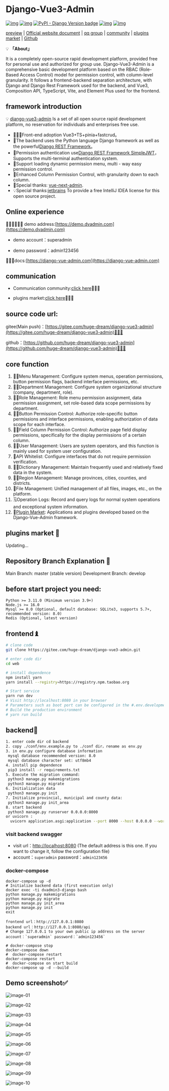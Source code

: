 # Django-Vue3-Admin

[![img](https://img.shields.io/badge/license-MIT-blue.svg)](https://gitee.com/huge-dream/django-vue3-admin/blob/master/LICENSE)  [![img](https://img.shields.io/badge/python-%3E=3.7.x-green.svg)](https://python.org/)  [![PyPI - Django Version badge](https://img.shields.io/badge/django%20versions-3.2-blue)](https://docs.djangoproject.com/zh-hans/3.2/) [![img](https://img.shields.io/badge/node-%3E%3D%2012.0.0-brightgreen)](https://nodejs.org/zh-cn/) [![img](https://gitee.com/huge-dream/django-vue3-admin/badge/star.svg?theme=dark)](https://gitee.com/huge-dream/django-vue3-admin)

[preview](https://demo.dvadmin.com) | [Official website document](https://www.django-vue-admin.com) | [qq group](https://qm.qq.com/cgi-bin/qm/qr?k=fOdnHhC8DJlRHGYSnyhoB8P5rgogA6Vs&jump_from=webapi) | [community](https://bbs.django-vue-admin.com) | [plugins market](https://bbs.django-vue-admin.com/plugMarket.html) | [Github](https://github.com/liqianglog/django-vue-admin)

💡 **「About」**

It is a completely open-source rapid development platform, provided free for personal use and authorized for group use.
Django-Vue3-Admin is a comprehensive basic development platform based on the RBAC (Role-Based Access Control) model for permission control, with column-level granularity. It follows a frontend-backend separation architecture, with Django and Django Rest Framework used for the backend, and Vue3, Composition API, TypeScript, Vite, and Element Plus used for the frontend.


## framework introduction

💡 [django-vue3-admin](https://gitee.com/huge-dream/django-vue3-admin.git) Is a set of all open source rapid development platform, no reservation for individuals and enterprises free use.

* 🧑‍🤝‍🧑Front-end adoption Vue3+TS+pinia+fastcrud。
* 👭The backend uses the Python language Django framework as well as the powerful[Django REST Framework](https://pypi.org/project/djangorestframework)。
* 👫Permission authentication use[Django REST Framework SimpleJWT](https://pypi.org/project/djangorestframework-simplejwt)，Supports the multi-terminal authentication system.
* 👬Support loading dynamic permission menu, multi - way easy permission control.
* 👬Enhanced Column Permission Control, with granularity down to each column.
* 💏Special thanks: [vue-next-admin](https://lyt-top.gitee.io/vue-next-admin-doc-preview/).
* 💡Special thanks:[jetbrains](https://www.jetbrains.com/) To provide a free IntelliJ IDEA license for this open source project.

## Online experience

👩‍👧‍👦👩‍👧‍👦 demo address:[https://demo.dvadmin.com](https://demo.dvadmin.com)

* demo account：superadmin

* demo password：admin123456

👩‍👦‍👦docs:[https://django-vue-admin.com](https://django-vue-admin.com)

## communication

* Communication community:[click here](https://bbs.django-vue-admin.com)👩‍👦‍👦

* plugins market:[click here](https://bbs.django-vue-admin.com/plugMarket.html)👩‍👦‍👦

## source code url:

gitee(Main push)：[https://gitee.com/huge-dream/django-vue3-admin](https://gitee.com/huge-dream/django-vue3-admin)👩‍👦‍👦

github：[https://github.com/huge-dream/django-vue3-admin](https://github.com/huge-dream/django-vue3-admin)👩‍👦‍👦

## core function

1. 👨‍⚕️Menu Management: Configure system menus, operation permissions, button permission flags, backend interface permissions, etc.
2. 🧑‍⚕️Department Management: Configure system organizational structure (company, department, role).
3. 👩‍⚕️Role Management: Role menu permission assignment, data permission assignment, set role-based data scope permissions by department.
4. 🧑‍🎓Button Permission Control: Authorize role-specific button permissions and interface permissions, enabling authorization of data scope for each interface.
5. 🧑‍🎓Field Column Permission Control: Authorize page field display permissions, specifically for the display permissions of a certain column.
6. 👨‍🎓User Management: Users are system operators, and this function is mainly used for system user configuration.
7. 👬API Whitelist: Configure interfaces that do not require permission verification.
8. 🧑‍🔧Dictionary Management: Maintain frequently used and relatively fixed data in the system.
9. 🧑‍🔧Region Management: Manage provinces, cities, counties, and districts.
10. 📁File Management: Unified management of all files, images, etc., on the platform.
11. 🗓️Operation Logs: Record and query logs for normal system operations and exceptional system information.
12. 🔌[Plugin Market](https://bbs.django-vue-admin.com/plugMarket.html): Applications and plugins developed based on the Django-Vue-Admin framework.

## plugins market 🔌

Updating...

## Repository Branch Explanation 💈
Main Branch: master (stable version)
Development Branch: develop

## before start project you need:

~~~
Python >= 3.11.0 (Minimum version 3.9+)
Node.js >= 16.0
Mysql >= 8.0 (Optional, default database: SQLite3, supports 5.7+, recommended version: 8.0)
Redis (Optional, latest version)
~~~

## frontend♝

```bash
# clone code
git clone https://gitee.com/huge-dream/django-vue3-admin.git

# enter code dir
cd web

# install dependence
npm install yarn
yarn install --registry=https://registry.npm.taobao.org

# Start service
yarn run dev
# Visit http://localhost:8080 in your browser
# Parameters such as boot port can be configured in the #.env.development file
# Build the production environment
# yarn run build
```

## backend💈

~~~bash
1. enter code dir cd backend
2. copy ./conf/env.example.py to ./conf dir，rename as env.py
3. in env.py configure database information
 mysql database recommended version: 8.0
 mysql database character set: utf8mb4
4. install pip dependence
 pip3 install -r requirements.txt
5. Execute the migration command:
 python3 manage.py makemigrations
 python3 manage.py migrate
6. Initialization data
 python3 manage.py init
7. Initialize provincial, municipal and county data:
 python3 manage.py init_area
8. start backend
 python3 manage.py runserver 0.0.0.0:8000
or uvicorn :
  uvicorn application.asgi:application --port 8000 --host 0.0.0.0 --workers 8
~~~

### visit backend swagger

* visit url：[http://localhost:8080](http://localhost:8080) (The default address is this one. If you want to change it, follow the configuration file)
* account：`superadmin` password：`admin123456`

### docker-compose

~~~shell
docker-compose up -d
# Initialize backend data (first execution only)
docker exec -ti dvadmin3-django bash
python manage.py makemigrations 
python manage.py migrate
python manage.py init_area
python manage.py init
exit

frontend url：http://127.0.0.1:8080
backend url：http://127.0.0.1:8080/api
# Change 127.0.0.1 to your own public ip address on the server
account：`superadmin` password：`admin123456`

# docker-compose stop
docker-compose down
#  docker-compose restart
docker-compose restart
#  docker-compose on start build
docker-compose up -d --build
~~~

## Demo screenshot✅

![image-01](https://foruda.gitee.com/images/1701348994587355489/1bc749e7_5074988.png)

![image-02](https://foruda.gitee.com/images/1701349037811908960/80d361db_5074988.png)

![image-03](https://foruda.gitee.com/images/1701349224478845203/954f0a7b_5074988.png)

![image-04](https://foruda.gitee.com/images/1701349248928658877/64926724_5074988.png)

![image-05](https://foruda.gitee.com/images/1701349259068943299/1306ba40_5074988.png)

![image-06](https://foruda.gitee.com/images/1701349294894429495/e3b3a8cf_5074988.png)

![image-07](https://foruda.gitee.com/images/1701350432536247561/3b26685e_5074988.png)

![image-08](https://foruda.gitee.com/images/1701350455264771992/b364c57f_5074988.png)

![image-09](https://foruda.gitee.com/images/1701350479266000753/e4e4f7c5_5074988.png)

![image-10](https://foruda.gitee.com/images/1701350501421625746/f8dd215e_5074988.png)


